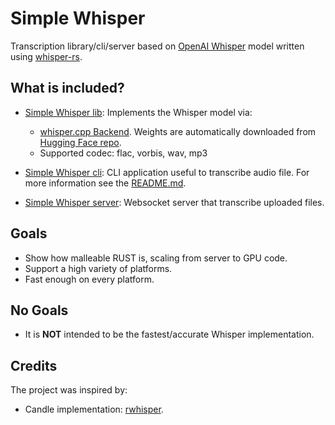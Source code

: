 # Simple Whisper

Transcription library/cli/server based on [OpenAI Whisper](https://github.com/openai/whisper) model written using [whisper-rs](https://github.com/tazz4843/whisper-rs).

## What is included?

- [Simple Whisper lib](./simple-whisper/): Implements the Whisper model via:
  - [whisper.cpp Backend](https://github.com/tazz4843/whisper-rs). Weights are automatically downloaded from [Hugging Face repo](https://huggingface.co/ggerganov/whisper.cpp). 
  - Supported codec: flac, vorbis, wav, mp3

- [Simple Whisper cli](./simple-whisper-cli/): CLI application useful to transcribe audio file. For more information see the [README.md](./simple-whisper-cli/README.md).

- [Simple Whisper server](./simple-whisper-server/): Websocket server that transcribe uploaded files.

## Goals
- Show how malleable RUST is, scaling from server to GPU code.
- Support a high variety of platforms.
- Fast enough on every platform.

## No Goals
- It is **NOT** intended to be the fastest/accurate Whisper implementation.

## Credits
The project was inspired by:
- Candle implementation: [rwhisper](https://github.com/floneum/floneum/tree/main/models/rwhisper).